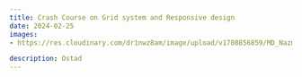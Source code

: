 ```yaml
---
title: Crash Course on Grid system and Responsive design
date: 2024-02-25
images:
- https://res.cloudinary.com/dr1nwz8am/image/upload/v1708856859/MD_Nazmush_Sakib-grid_system_1-C10467_ysmyuu.webp

description: Ostad
---
```

